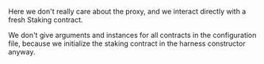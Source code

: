Here we don't really care about the proxy, and we interact directly with a fresh Staking contract.

We don't give arguments and instances for all contracts in the configuration file, because we initialize the staking contract in the harness constructor anyway.
